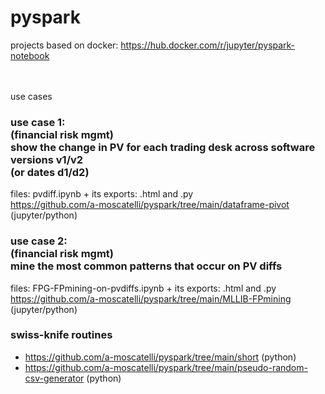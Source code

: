 # pyspark

projects based on docker:
https://hub.docker.com/r/jupyter/pyspark-notebook

<br>
<br>
use cases

<h3>
  use case 1:<br>
  (financial risk mgmt)<br>
  show the change in PV for each trading desk across software versions v1/v2<br>
  (or dates d1/d2) 
</h3>

files:
pvdiff.ipynb + its exports: .html and .py<br>
https://github.com/a-moscatelli/pyspark/tree/main/dataframe-pivot (jupyter/python)

<h3>
  use case 2:<br>
  (financial risk mgmt)<br>
  mine the most common patterns that occur on PV diffs
</h3>

files:
FPG-FPmining-on-pvdiffs.ipynb + its exports: .html and .py<br>
https://github.com/a-moscatelli/pyspark/tree/main/MLLIB-FPmining (jupyter/python)

<h3>
  swiss-knife routines
</h3>

* https://github.com/a-moscatelli/pyspark/tree/main/short (python)
* https://github.com/a-moscatelli/pyspark/tree/main/pseudo-random-csv-generator (python)
